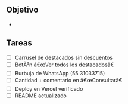 ﻿---
name: Tarea de sprint
about: Checklist para mini-sprint
---

## Objetivo

-

## Tareas

- [ ] Carrusel de destacados sin descuentos
- [ ] BotÃ³n â€œVer todos los destacadosâ€
- [ ] Burbuja de WhatsApp (55 31033715)
- [ ] Cantidad + comentario en â€œConsultarâ€
- [ ] Deploy en Vercel verificado
- [ ] README actualizado
